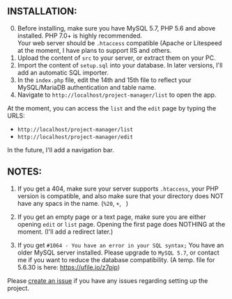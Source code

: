 ## INSTALLATION:

0. Before installing, make sure you have MySQL 5.7, PHP 5.6 and above installed. PHP 7.0+ is highly recommended. <br />Your web server should be `.htaccess` compatible (Apache or Litespeed at the moment, I have plans to support IIS and others.
1. Upload the content of `src` to your server, or extract them on your PC.
2. Import the content of `setup.sql` into your database. In later versions, I'll add an automatic SQL importer.
3. In the `index.php` file, edit the 14th and 15th file to reflect your MySQL/MariaDB authentication and table name.
4. Navigate to `http://localhost/project-manager/list` to open the app.

At the moment, you can access the `list` and the `edit` page by typing the URLS:
- `http://localhost/project-manager/list`
- `http://localhost/project-manager/edit`

In the future, I'll add a navigation bar.

## NOTES:

1. If you get a 404, make sure your server supports `.htaccess`, your PHP version is compatible, and also make sure that your directory does NOT have any spacs in the name. (`%20`, `+`, ` `)

2. If you get an empty page or a text page, make sure you are either opening `edit` or `list` page. Opening the first page does NOTHING at the moment. (I'll add a redirect later.)

3. If you get `#1064 - You have an error in your SQL syntax;` You have an older MySQL server installed. Please upgrade to `MySQL 5.7`, or contact me if you want to reduce the database compatibility. (A temp. file for 5.6.30 is here: https://ufile.io/z7pip)

Please [create an issue](https://github.com/DRSDavidSoft/Project-Manager/issues) if you have any issues regarding setting up the project.

